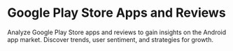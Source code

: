 # Google Play Store Apps and Reviews
Analyze Google Play Store apps and reviews to gain insights on the Android app market. Discover trends, user sentiment, and strategies for growth.
